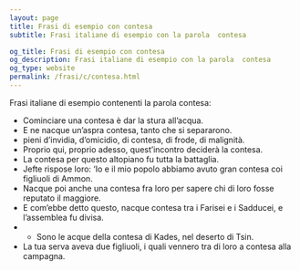 ```yaml
---
layout: page
title: Frasi di esempio con contesa 
subtitle: Frasi italiane di esempio con la parola  contesa

og_title: Frasi di esempio con contesa 
og_description: Frasi italiane di esempio con la parola  contesa
og_type: website
permalink: /frasi/c/contesa.html
---
```


Frasi italiane di esempio contenenti la parola contesa:


- Cominciare una contesa è dar la stura all’acqua.
- E ne nacque un’aspra contesa, tanto che si separarono.
- pieni d’invidia, d’omicidio, di contesa, di frode, di malignità.
- Proprio qui, proprio adesso, quest’incontro deciderà la contesa.
- La contesa per questo altopiano fu tutta la battaglia.
- Jefte rispose loro: ‘Io e il mio popolo abbiamo avuto gran contesa coi figliuoli di Ammon.
- Nacque poi anche una contesa fra loro per sapere chi di loro fosse reputato il maggiore.
- E com’ebbe detto questo, nacque contesa tra i Farisei e i Sadducei, e l’assemblea fu divisa.
- - Sono le acque della contesa di Kades, nel deserto di Tsin.
- La tua serva aveva due figliuoli, i quali vennero tra di loro a contesa alla campagna.

